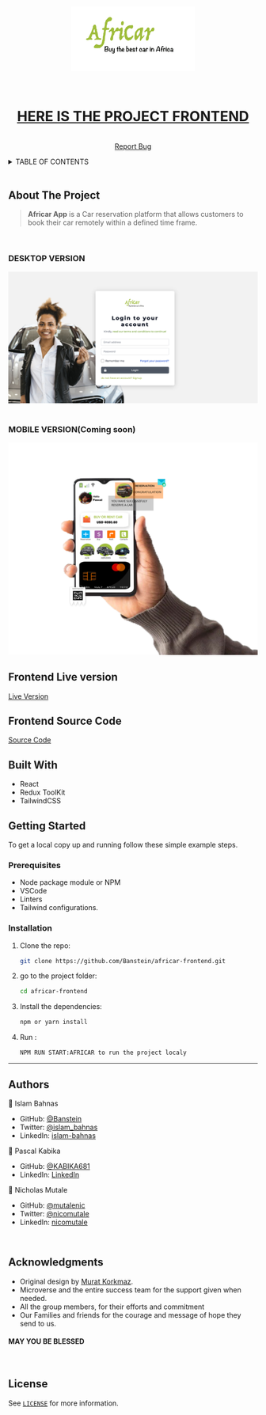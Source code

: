 <div id="header" align="center">
  <a href="#">
    <img src="./src/assets/afrilogo.png" alt="Logo" width="250">
  </a>
  <p align="center">
    <br />
    <a href="https://github.com/Banstein/africar-frontend.git"><h1>HERE IS THE PROJECT FRONTEND</h1></a>
    <br />
    <a href="https://github.com/Banstein/africar-backend/issues">Report Bug</a>
  </p>
</div>

<!-- TABLE OF CONTENTS -->
<details>
  <summary>TABLE OF CONTENTS</summary>
  <ol>
    <li>
      <a href="#about-the-project">About The Project</a>
      <ul>
        <li><a href="#frontend-live-version">Frontend Live version</a></li>
        <li><a href="#frontend-source-code">Frontend Source Code</a></li>
        <li><a href="#erd-diagram">ERD diagram</a></li>
        <li><a href="#built-with">Built With</a></li>
      </ul>
    </li>
    <li>
      <a href="#getting-started">Getting Started</a>
      <ul>
        <li><a href="#prerequisites">Prerequisites</a></li>
        <li><a href="#installation">Installation</a></li>
      </ul>
    </li>
    <li><a href="#authors">Authors</a></li>
    <li><a href="#acknowledgments">Acknowledgments</a></li>
    <li><a href="#license">License</a></li>
  </ol>
</details>

<br />

## About The Project

> **Africar App** is a Car reservation platform that allows customers to book their car remotely within a defined time frame.

<br />

### DESKTOP VERSION

<img alt="desktop" src="./src/assets/desktop.png ">

<br />

<br />

### MOBILE VERSION(Coming soon)

<img alt="mobile" src="./src/assets/goodhand.png ">

<br />

## Frontend Live version

[Live Version]()

## Frontend Source Code

[Source Code](https://github.com/Banstein/africar-frontend.git)

## Built With

- React
- Redux ToolKit
- TailwindCSS


## Getting Started

To get a local copy up and running follow these simple example steps.

### Prerequisites

- Node package module or NPM  
- VSCode
- Linters
- Tailwind configurations.

### Installation

1. Clone the repo:
   ```sh
   git clone https://github.com/Banstein/africar-frontend.git
   ```
2. go to the project folder:
   ```sh
   cd africar-frontend
   ```
3. Install the dependencies:
   ```sh
   npm or yarn install
   ```
4. Run :
   ```
   NPM RUN START:AFRICAR to run the project localy
   ```

<hr>

## Authors

👤 Islam Bahnas

- GitHub: [@Banstein](https://github.com/Banstein)
- Twitter: [@islam_bahnas](https://twitter.com/islam_bahnas)
- LinkedIn: [islam-bahnas](www.linkedin.com/in/islam-bahnas)

👤 Pascal Kabika 
- GitHub: [@KABIKA681](https://github.com/KABIKA681?tab=overview&from=2021-12-01&to=2021-12-31)
- LinkedIn: [LinkedIn](https://www.linkedin.com/in/pascal-kabika-443061220/)

👤 Nicholas Mutale
- GitHub: [@mutalenic](https://github.com/mutalenic)
- Twitter: [@nicomutale](https://twitter.com/nicomutale)
- LinkedIn: [nicomutale](https://linkedin.com/in/nicomutale)

<br>

## Acknowledgments

- Original design by [Murat Korkmaz](https://www.behance.net/muratk).
- Microverse and the entire success team for the support given when needed.
- All the group members, for their efforts and commitment
- Our Families and friends for the courage and message of hope they send to us.

<h4>MAY YOU BE BLESSED</h4>

<br>

## License

See [`LICENSE`](./LICENSE) for more information.
